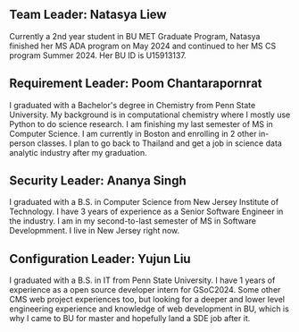 ## Team Leader: Natasya Liew
Currently a 2nd year student in BU MET Graduate Program, Natasya finished her MS ADA program on May 2024 and continued to her MS CS program Summer 2024. Her BU ID is U15913137.

## Requirement Leader: Poom Chantarapornrat
I graduated with a Bachelor's degree in Chemistry from Penn State University. My background is in computational chemistry where I mostly use Python to do science research. I am finishing my last semester of MS in Computer Science. I am currently in Boston and enrolling in 2 other in-person classes. I plan to go back to Thailand and get a job in science data analytic industry after my graduation.

## Security Leader: Ananya Singh
I graduated with a B.S. in Computer Science from New Jersey Institute of Technology. I have 3 years of experience as a Senior Software Engineer in the industry. I am in my second-to-last semester of MS in Software Developmment. I live in New Jersey right now. 

## Configuration Leader: Yujun Liu
I graduated with a B.S. in IT from Penn State University. I have 1 years of experience as a open source developer intern for GSoC2024. Some other CMS web project experiences too, but looking for a deeper and lower level engineering experience and knowledge of web development in BU, which is why I came to BU for master and hopefully land a SDE job after it. 